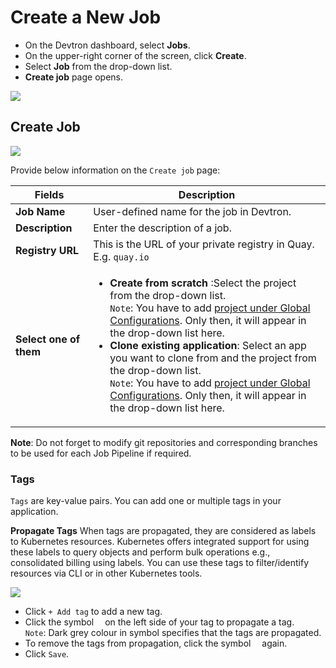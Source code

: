# Create a New Job

* On the Devtron dashboard, select **Jobs**.
* On the upper-right corner of the screen, click **Create**.
* Select **Job** from the drop-down list.
* **Create job** page opens.

![](https://devtron-public-asset.s3.us-east-2.amazonaws.com/images/create-job/select-create-job-latest.jpg)


## Create Job

![](https://devtron-public-asset.s3.us-east-2.amazonaws.com/images/create-job/create-job-page.jpg)


Provide below information on the `Create job` page:

| Fields | Description |
| --- | --- |
| **Job Name** | User-defined name for the job in Devtron. |
| **Description** | Enter the description of a job. |
| **Registry URL** | This is the URL of your private registry in Quay. E.g. `quay.io` |
| **Select one of them** |  <ul><li>**Create from scratch** :Select the project from the drop-down list.<br>`Note`: You have to add [project under Global Configurations](https://docs.devtron.ai/global-configurations/projects). Only then, it will appear in the drop-down list here.</li><li>**Clone existing application**: Select an app you want to clone from and the project from the drop-down list.<br>`Note`: You have to add [project under Global Configurations](https://docs.devtron.ai/global-configurations/projects). Only then, it will appear in the drop-down list here.</li></ul> |

**Note**: Do not forget to modify git repositories and corresponding branches to be used for each Job Pipeline if required.


### Tags

`Tags` are key-value pairs. You can add one or multiple tags in your application. 

**Propagate Tags** 
When tags are propagated, they are considered as labels to Kubernetes resources. Kubernetes offers integrated support for using these labels to query objects and perform bulk operations e.g., consolidated billing using labels. You can use these tags to filter/identify resources via CLI or in other Kubernetes tools.

![](https://devtron-public-asset.s3.us-east-2.amazonaws.com/images/creating-application/propagate-tags.jpg)

* Click `+ Add tag` to add a new tag.
* Click the symbol <img src="https://devtron-public-asset.s3.us-east-2.amazonaws.com/images/creating-application/donot-propagate.jpg"  height="10"> on the left side of your tag to propagate a tag.<br>`Note`: Dark grey colour in symbol specifies that the tags are propagated.
* To remove the tags from propagation, click the symbol <img src="https://devtron-public-asset.s3.us-east-2.amazonaws.com/images/creating-application/propagate-dark.jpg" height="10"> again.
* Click `Save`.


